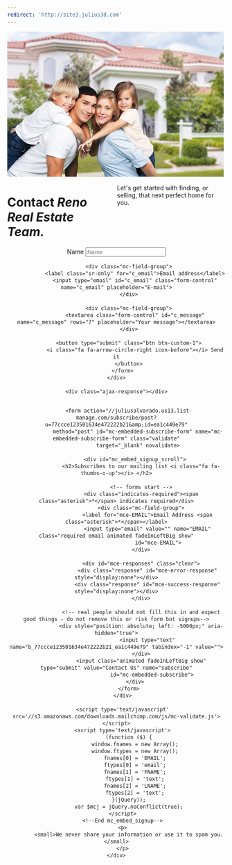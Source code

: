```yaml
---
redirect: 'http://site3.julius3d.com'
---
```



<link href="//cdn-images.mailchimp.com/embedcode/classic-10_7.css" rel="stylesheet" type="text/css">

<!-- Image Background, very top of the page -->
<div class="image-parallax" style="color:#ffffff;">
    <div class="slide-content light">
        <div class="align-center">
            <div class="top-logo">
                <img src="user/themes/imgs/h7.jpg" alt="logo">
            </div>
        </div>
    </div>
</div>


<div class="row section-head">
    <div class="twelve columns">
        <h1>Contact <i> Reno Real Estate Team.</i></h1>
        <p>Let's get started with finding, or selling, that next perfect home for you.</p>
    </div>
</div>

<!-- ======== Email via PHP script ======== -->
<div class="row" style="text-align: center;">
    <div class="twelve columns">
        <form id="contact-form" role="form">
            <div class="mc-field-group">
                <label class="sr-only" for="c_name">Name</label>
                <input type="text" id="c_name" class="form-control" name="c_name" placeholder="Name">
            </div>

            <div class="mc-field-group">
                <label class="sr-only" for="c_email">Email address</label>
                <input type="email" id="c_email" class="form-control" name="c_email" placeholder="E-mail">
            </div>

            <div class="mc-field-group">
                <textarea class="form-control" id="c_message" name="c_message" rows="7" placeholder="Your message"></textarea>
            </div>

            <button type="submit" class="btn btn-custom-1">
                <i class="fa fa-arrow-circle-right icon-before"></i> Send it
            </button>
        </form>
    </div>

    <div class="ajax-response"></div>
</div>
<!-- This script will invoke the PHP email script -->
<script type="text/javascript">
    (function ($) {
        $("#contact-form").submit(function(e) {

            e.preventDefault();

            var c_name = $("#c_name").val();
            var c_email = $("#c_email").val();
            var c_message = $("#c_message ").val();
            var responseMessage = $('.ajax-response');

            if (( c_name== "" || c_email == "" || c_message == "") || (!isValidEmailAddress(c_email) )) {
                responseMessage.fadeIn(500);
                responseMessage.html('<i class="fa fa-warning"></i> Check all fields.');
            }

            else {
                $.ajax({
                    type: "POST",
                    url: "../contactForm.php",
                    dataType: 'json',
                    data: {
                        c_email: c_email,
                        c_name: c_name,
                        c_message: c_message
                    },
                    beforeSend: function(result) {
                        $('#contact-form button').empty();
                        $('#contact-form button').append('<i class="fa fa-cog fa-spin"></i> Wait...');
                    },
                    success: function(result) {
                        if(result.sendstatus == 1) {
                            responseMessage.html(result.message);
                            responseMessage.fadeIn(500);
                            $('#contact-form').fadeOut(500);
                        } else {
                            $('#contact-form button').empty();
                            $('#contact-form button').append('<i class="fa fa-retweet"></i> Try again.');
                            responseMessage.html(result.message);
                            responseMessage.fadeIn(1000);
                        }
                    }
                });
            }

            return false;

        });
    })(jQuery);
</script>



<!-- ======== MailChimp Signup Form ======== -->
<div class="row">
    <div class="twelve columns">
        <div id="mc_embed_signup">

            <form action="//juliusalvarado.us13.list-manage.com/subscribe/post?u=77ccce123501634e472222b21&amp;id=ea1c449e79"
                  method="post" id="mc-embedded-subscribe-form" name="mc-embedded-subscribe-form" class="validate"
                  target="_blank" novalidate>

                <div id="mc_embed_signup_scroll">
                    <h2>Subscribes to our mailing list <i class="fa fa-thumbs-o-up"></i> </h2>

                    <!-- forms start -->
                    <div class="indicates-required"><span class="asterisk">*</span> indicates required</div>
                    <div class="mc-field-group">
                        <label for="mce-EMAIL">Email Address <span class="asterisk">*</span></label>
                        <input type="email" value="" name="EMAIL" class="required email animated fadeInLeftBig show"
                               id="mce-EMAIL">
                    </div>

                    <div id="mce-responses" class="clear">
                        <div class="response" id="mce-error-response" style="display:none"></div>
                        <div class="response" id="mce-success-response" style="display:none"></div>
                    </div>

                    <!-- real people should not fill this in and expect good things - do not remove this or risk form bot signups-->
                    <div style="position: absolute; left: -5000px;" aria-hidden="true">
                        <input type="text" name="b_77ccce123501634e472222b21_ea1c449e79" tabindex="-1" value="">
                    </div>
                    <input class="animated fadeInLeftBig show" type="submit" value="Contact Us" name="subscribe"
                           id="mc-embedded-subscribe">
                </div>
            </form>
        </div>

        <script type='text/javascript' src='//s3.amazonaws.com/downloads.mailchimp.com/js/mc-validate.js'></script>
        <script type='text/javascript'>
            (function ($) {
                window.fnames = new Array();
                window.ftypes = new Array();
                fnames[0] = 'EMAIL';
                ftypes[0] = 'email';
                fnames[1] = 'FNAME';
                ftypes[1] = 'text';
                fnames[2] = 'LNAME';
                ftypes[2] = 'text';
            }(jQuery));
            var $mcj = jQuery.noConflict(true);
        </script>
        <!--End mc_embed_signup-->
        <p>
            <small>We never share your information or use it to spam you.</small>
        </p>
    </div>

</div>